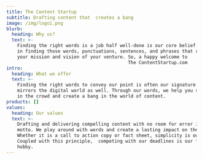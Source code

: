 ```yaml
---
title: The Content Startup
subtitle: Drafting content that  creates a bang
image: /img/logo1.png
blurb:
  heading: Why us?
  text: >-
    Finding the right words is a job half well-done is our core belief. We aid
    in finding those words, punctuations, sentences, and phrases that reflect
    your mission and vision of your venture. So, a happy welcome to 
                                             The ContentStartup.com 
intro:
  heading: What we offer
  text: >-
    Finding the right words to convey our point is often our signature. This
    mirrors the digital world as well. Through our words, we help you stand out
    in the crowd and create a bang in the world of content.
products: []
values:
  heading: Our values
  text: >-
    Drafting and delivering compelling content with no room for error is our
    motto. We play around with words and create a lasting impact on the readers.
    Whether it is a call to action copy or fact sheet, simplicity is our key.
    Coupled with this principle,  competing with our deadlines is our favorite
    hobby.
---
```


